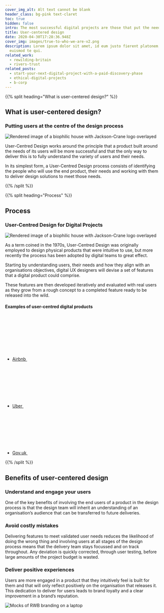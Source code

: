 ```yaml
---
cover_img_alt: Alt text cannot be blank
header_class: bg-pink text-claret
toc: true
hidden: false
intro: The most successful digital projects are those that put the needs of their users first. User-centred design is an approach that helps us to do just that.
title: User-centered design
date: 2020-04-30T17:28:36.948Z
cover_img: images/true-to-who-we-are-v2.png
description: Lorem ipsum dolor sit amet, id eum justo fierent platonem, tantas iriure interpretaris nec in. Sensibus convenire splendide eu nec, posse summo
  euismod te qui.
related_work:
  - rewilding-britain
  - rivers-trust
related_posts:
  - start-your-next-digital-project-with-a-paid-discovery-phase
  - ethical-digital-projects
  - b-corp
---
```


{{% split heading="What is user-centered design?" %}}

## What is user-centered design?

### Putting users at the centre of the design process

![Rendered image of a biophilic house with Jackson-Crane logo overlayed](../images/work-jackson-crane-header.jpg)

User-Centred Design works around the principle that a product built around the needs of its users will be more successful and that the only way to deliver this is to fully understand the variety of users and their needs.

In its simplest form, a User-Centred Design process consists of identifying the people who will use the end product, their needs and working with them to deliver design solutions to meet those needs.

{{% /split %}}

{{% split heading="Process" %}}

## Process

### User-Centred Design for Digital Projects

![Rendered image of a biophilic house with Jackson-Crane logo overlayed](../images/work-jackson-crane-header.jpg)

As a term coined in the 1970s, User-Centred Design was originally employed to design physical products that were intuitive to use, but more recently the process has been adopted by digital teams to great effect.

Starting by understanding users, their needs and how they align with an organisations objectives, digital UX designers will devise a set of features that a digital product could comprise.
      
These features are then developed iteratively and evaluated with real users as they grow from a rough concept to a completed feature ready to be released into the wild.

<h4 class="mt-10">Examples of user-centred digital products</h4>
    <ul>
      <li class="mt-5">
        <a class="flex justify-between gap-5 py-2.5 leading-tight font-serif" href="https://airbnb.com">Airbnb
          <svg class="w-12 h-4 flex-no-shrink" role="presentation">
            <use xlink:href="#icon-arrow"/>
          </svg>
        </a>
      </li>
      <li class="mt-5">
        <a class="flex justify-between gap-5 py-2.5 leading-tight font-serif" href="https://uber.com">Uber
          <svg class="w-12 h-4 flex-no-shrink" role="presentation">
            <use xlink:href="#icon-arrow"/>
          </svg>
        </a>
      </li>
      <li class="mt-5">
        <a class="flex justify-between gap-5 py-2.5 leading-tight font-serif" href="https://gov.uk">Gov.uk
          <svg class="w-12 h-4 flex-no-shrink" role="presentation">
            <use xlink:href="#icon-arrow"/>
          </svg>
        </a>
      </li>
    </ul>

{{% /split %}}

<section class="section--lg">
  <h2 class="text-md h--condensed">Benefits of user-centered design</h2>
  <div class="grid grid-cols-12 gap-10 mt-10 lg:gap-20">
    <div class="col-span-full md:col-span-6">
      <h3 class="h2">Understand and engage your users</h3>
      <div class="font-sans font-light prose">
      <p>One of the key benefits of involving the end users of a product in the design process is that the design team will inherit an understanding of an organisation’s audience that can be transferred to future deliveries.</p>
      </div>
    </div>
    <div class="col-span-full md:col-span-6">
      <h3 class="h2">Avoid costly mistakes</h3>
      <div class="font-sans font-light prose">
        <p>Delivering features to meet validated user needs reduces the likelihood of doing the wrong thing and involving users at all stages of the design process means that the delivery team stays focussed and on track throughout. Any deviation is quickly corrected, through user testing, before large amounts of the project budget is wasted.</p>
      </div>
    </div>
    <div class="col-span-full md:col-span-6">
      <h3 class="h2">Deliver positive experiences</h3>
      <div class="font-sans font-light prose">
      <p>Users are more engaged in a product that they intuitively feel is built for them and that will only reflect positively on the organisation that releases it. This dedication to deliver for users leads to brand loyalty and a clear improvement in a brand’s reputation.</p>
      </div>
    </div>
    <div class="col-span-full md:col-span-6">
    
![Mocks of RWB branding on a laptop](../../images/empowering-change.png )

  </div>
</section>
